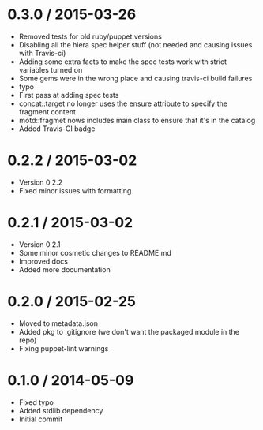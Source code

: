 
0.3.0 / 2015-03-26
==================

  * Removed tests for old ruby/puppet versions
  * Disabling all the hiera spec helper stuff (not needed and causing issues with Travis-ci)
  * Adding some extra facts to make the spec tests work with strict variables turned on
  * Some gems were in the wrong place and causing travis-ci build failures
  * typo
  * First pass at adding spec tests
  * concat::target no longer uses the ensure attribute to specify the fragment content
  * motd::fragmet nows includes main class to ensure that it's in the catalog
  * Added Travis-CI badge

0.2.2 / 2015-03-02
==================

  * Version 0.2.2
  * Fixed minor issues with formatting

0.2.1 / 2015-03-02
==================

  * Version 0.2.1
  * Some minor cosmetic changes to README.md
  * Improved docs
  * Added more documentation

0.2.0 / 2015-02-25
==================

  * Moved to metadata.json
  * Added pkg to .gitignore (we don't want the packaged module in the repo)
  * Fixing puppet-lint warnings

0.1.0 / 2014-05-09
==================

  * Fixed typo
  * Added stdlib dependency
  * Initial commit
